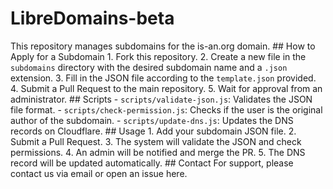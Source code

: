 # LibreDomains-beta

This repository manages subdomains for the is-an.org domain. ## How to Apply for a Subdomain 1. Fork this repository. 2. Create a new file in the `subdomains` directory with the desired subdomain name and a `.json` extension. 3. Fill in the JSON file according to the `template.json` provided. 4. Submit a Pull Request to the main repository. 5. Wait for approval from an administrator. ## Scripts - `scripts/validate-json.js`: Validates the JSON file format. - `scripts/check-permission.js`: Checks if the user is the original author of the subdomain. - `scripts/update-dns.js`: Updates the DNS records on Cloudflare. ## Usage 1. Add your subdomain JSON file. 2. Submit a Pull Request. 3. The system will validate the JSON and check permissions. 4. An admin will be notified and merge the PR. 5. The DNS record will be updated automatically. ## Contact For support, please contact us via email or open an issue here.